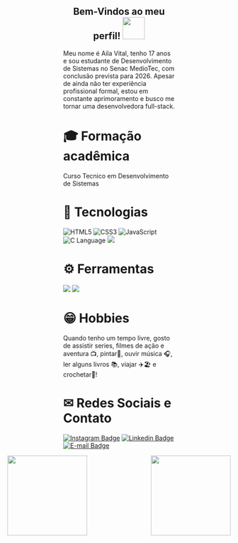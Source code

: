 


<div style="width: 50%; margin: 0 auto; text-align: left;">
  <h2 style="text-align: center;">Bem-Vindos ao meu perfil!
    <img src= "https://github.com/user-attachments/assets/68714517-82a6-401f-ae32-9f92445c141c" width = "50px" height = "50px"></h2>
  
  <p> Meu nome é Aila Vital, tenho 17 anos e sou estudante de Desenvolvimento de Sistemas no Senac MedioTec, com conclusão prevista para 2026. Apesar de ainda não ter experiência profissional formal, estou em constante aprimoramento e busco me tornar uma desenvolvedora full-stack.</p>


  <h1> 🎓 Formação acadêmica</h1>
Curso Tecnico em Desenvolvimento de Sistemas
<h1>💼 Tecnologias</h1>
    <div> 
      <img src="https://img.shields.io/badge/HTML5-E34F26?style=flat-square&logo=html5&logoColor=white" alt="HTML5"> 
      <img src="https://img.shields.io/badge/CSS3-1572B6?style=flat-square&logo=css3&logoColor=white" alt="CSS3"> 
      <img src="https://img.shields.io/badge/JavaScript-F7DF1E?style=flat-square&logo=javascript&logoColor=black" alt="JavaScript">
      <img src="https://img.shields.io/badge/C-00599C?style=flat-square&logo=c&logoColor=white" alt="C Language">
      <img src="https://img.shields.io/badge/github-181717?style=for-the-badge&logo=github&logoColor=white" />
 
</div>

<h1>⚙ Ferramentas</h1> 

<img src="https://img.shields.io/badge/vs_code-007ACC?style=for-the-badge&logo=visualstudiocode&logoColor=white" />
<img src="https://img.shields.io/badge/figma-0A222E?style=for-the-badge&logo=figma&logoColor=white" />

<h1>😁 Hobbies</h1>
Quando tenho um tempo livre, gosto de assistir series, filmes de ação e aventura 📺, pintar🎨, ouvir música 🎧, ler alguns livros 📚, viajar ✈️🏖️ e crochetar🧶!


<h1>✉ Redes Sociais e Contato</h1>

[![Instagram Badge](https://img.shields.io/badge/instagram-E4405F?style=for-the-badge&logo=instagram&logoColor=white)](https://www.instagram.com/aila_vital/)
[![Linkedin Badge](https://img.shields.io/badge/linkedin-0A66C2?style=for-the-badge&logo=linkedin&logoColor=white)](https://www.linkedin.com/in/ailavital/)
[![E-mail Badge](https://img.shields.io/static/v1?label=email&message=ailavital.corporativo@gmail.com&color=blue&style=for-the-badge)](mailto:ailavital.corporativo@gmail.com)

</div>

<a href="https://github.com/AilaVital">
  <img height="180em" src="https://github-readme-stats.vercel.app/api?username=AilaVital&show_icons=true&theme=dark&include_all_commits=true&count_private=true" aling="left"/>
<img height="180em" src="https://github-readme-stats.vercel.app/api/top-langs/?username=AilaVital&layout=compact&langs_count=7&theme=dark" align="right" />
